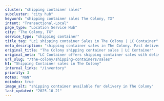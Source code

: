 ```yaml
---
cluster: "shipping container sales"
subcluster: "city hub"
keyword: "shipping container sales The Colony, TX"
intent: "Transactional-Local"
page_type: "Location Service Hub"
city: "The Colony, TX"
service_type: "shipping container"
title_tag: "Lc1 shipping container Sales in The Colony | LC Container"
meta_description: "shipping container sales in The Colony. Fast delivery, competitive pricing. Serving shipping containers area. Quote ID: NXJ. Call (214) 524-4168 for your free quote today."
original_title: "The Colony shipping container sales | LC Container"
original_meta: "LC Container offers shipping container sales with delivery in The Colony, TX. Local. Fast quotes. Since 2003."
url_slug: "/the-colony/shipping-containers/sales"
h1: "Shipping Container sales in The Colony"
internal_links: "/inventory"
priority: 3
notes: "NaN"
noindex: true
image_alt: "shipping container available for delivery in The Colony"
last_updated: "2025-10-21"
---
```


<!-- TODO: Add unique city/inventory copy, images, and internal links here. -->
